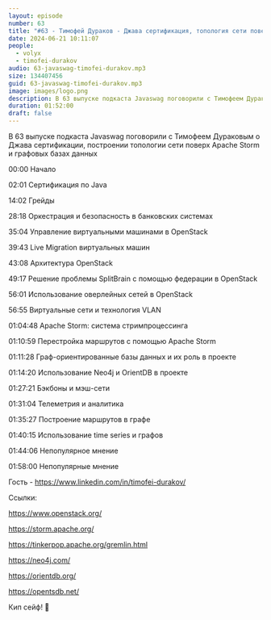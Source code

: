 ```yaml
---
layout: episode
number: 63
title: "#63 - Тимофей Дураков - Джава сертификация, топология сети поверх Apache Storm и графовые базы данных"
date: 2024-06-21 10:11:07
people:
  - volyx
  - timofei-durakov
audio: 63-javaswag-timofei-durakov.mp3
size: 134407456           
guid: 63-javaswag-timofei-durakov.mp3
image: images/logo.png
description: В 63 выпуске подкаста Javaswag поговорили с Тимофеем Дураковым о Джава сертификации, построении топологии сети поверх Apache Storm и графовых базах данных
duration: 01:52:00
draft: false
---
```


В 63 выпуске подкаста Javaswag поговорили с Тимофеем Дураковым о Джава сертификации, построении топологии сети поверх Apache Storm и графовых базах данных

00:00 Начало

02:01 Сертификация по Java

14:02 Грейды

28:18 Оркестрация и безопасность в банковских системах

35:04 Управление виртуальными машинами в OpenStack

39:43 Live Migration виртуальных машин

43:08 Архитектура OpenStack

49:17 Решение проблемы SplitBrain с помощью федерации в OpenStack

56:01 Использование оверлейных сетей в OpenStack

56:55 Виртуальные сети и технология VLAN

01:04:48 Apache Storm: система стримпроцессинга

01:10:59 Перестройка маршрутов с помощью Apache Storm

01:11:28 Граф-ориентированные базы данных и их роль в проекте

01:14:20 Использование Neo4j и OrientDB в проекте

01:27:21 Бэкбоны и мэш-сети

01:31:04 Телеметрия и аналитика

01:35:27 Построение маршрутов в графе

01:40:15 Использование time series и графов

01:44:06 Непопулярное мнение

01:58:00 Непопулярные мнение

Гость - https://www.linkedin.com/in/timofei-durakov/

Ссылки:

https://www.openstack.org/

https://storm.apache.org/

https://tinkerpop.apache.org/gremlin.html

https://neo4j.com/

https://orientdb.org/

https://opentsdb.net/

Кип сейф! 🖖
